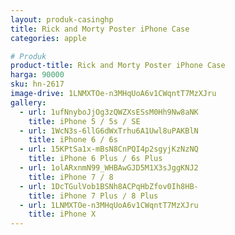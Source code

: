 ```yaml
---
layout: produk-casinghp
title: Rick and Morty Poster iPhone Case
categories: apple

# Produk
product-title: Rick and Morty Poster iPhone Case
harga: 90000
sku: hn-2617
image-drive: 1LNMXTOe-n3MHqUoA6v1CWqntT7MzXJru
gallery:
  - url: 1ufNnyboJjOg3zQWZXsESsM0Hh9Nw8aNK
    title: iPhone 5 / 5s / SE
  - url: 1WcN3s-6llG6dWxTrhu6A1Uwl8uPAKBlN
    title: iPhone 6 / 6s
  - url: 15KPtSa1x-mBsN8CnPQI4p2sgyjKzNzNQ
    title: iPhone 6 Plus / 6s Plus
  - url: 1olARxnmN99_WHBAwGJD5M1X3sJggKNJ2
    title: iPhone 7 / 8
  - url: 1DcTGulVob1BSNh8ACPqHbZfov0Ih8HB-
    title: iPhone 7 Plus / 8 Plus
  - url: 1LNMXTOe-n3MHqUoA6v1CWqntT7MzXJru
    title: iPhone X
---
```

